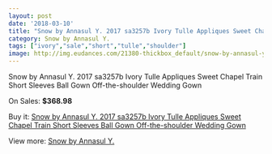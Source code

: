 ```yaml
---
layout: post
date: '2018-03-10'
title: "Snow by Annasul Y. 2017 sa3257b Ivory Tulle Appliques Sweet Chapel Train Short Sleeves Ball Gown Off-the-shoulder Wedding Gown"
category: Snow by Annasul Y.
tags: ["ivory","sale","short","tulle","shoulder"]
image: http://img.eudances.com/21380-thickbox_default/snow-by-annasul-y-2017-sa3257b-ivory-tulle-appliques-sweet-chapel-train-short-sleeves-ball-gown-off-the-shoulder-wedding-gown.jpg
---
```

Snow by Annasul Y. 2017 sa3257b Ivory Tulle Appliques Sweet Chapel Train Short Sleeves Ball Gown Off-the-shoulder Wedding Gown

On Sales: **$368.98**
<a href="https://www.eudances.com/en/snow-by-annasul-y-/6524-snow-by-annasul-y-2017-sa3257b-ivory-tulle-appliques-sweet-chapel-train-short-sleeves-ball-gown-off-the-shoulder-wedding-gown.html"><amp-img layout="responsive" width="600" height="600" src="//img.eudances.com/21380-thickbox_default/snow-by-annasul-y-2017-sa3257b-ivory-tulle-appliques-sweet-chapel-train-short-sleeves-ball-gown-off-the-shoulder-wedding-gown.jpg" alt="Snow by Annasul Y. 2017 sa3257b Ivory Tulle Appliques Sweet Chapel Train Short Sleeves Ball Gown Off-the-shoulder Wedding Gown 0" /></a>
<a href="https://www.eudances.com/en/snow-by-annasul-y-/6524-snow-by-annasul-y-2017-sa3257b-ivory-tulle-appliques-sweet-chapel-train-short-sleeves-ball-gown-off-the-shoulder-wedding-gown.html"><amp-img layout="responsive" width="600" height="600" src="//img.eudances.com/21382-thickbox_default/snow-by-annasul-y-2017-sa3257b-ivory-tulle-appliques-sweet-chapel-train-short-sleeves-ball-gown-off-the-shoulder-wedding-gown.jpg" alt="Snow by Annasul Y. 2017 sa3257b Ivory Tulle Appliques Sweet Chapel Train Short Sleeves Ball Gown Off-the-shoulder Wedding Gown 1" /></a>
<a href="https://www.eudances.com/en/snow-by-annasul-y-/6524-snow-by-annasul-y-2017-sa3257b-ivory-tulle-appliques-sweet-chapel-train-short-sleeves-ball-gown-off-the-shoulder-wedding-gown.html"><amp-img layout="responsive" width="600" height="600" src="//img.eudances.com/21381-thickbox_default/snow-by-annasul-y-2017-sa3257b-ivory-tulle-appliques-sweet-chapel-train-short-sleeves-ball-gown-off-the-shoulder-wedding-gown.jpg" alt="Snow by Annasul Y. 2017 sa3257b Ivory Tulle Appliques Sweet Chapel Train Short Sleeves Ball Gown Off-the-shoulder Wedding Gown 2" /></a>

Buy it: [Snow by Annasul Y. 2017 sa3257b Ivory Tulle Appliques Sweet Chapel Train Short Sleeves Ball Gown Off-the-shoulder Wedding Gown](https://www.eudances.com/en/snow-by-annasul-y-/6524-snow-by-annasul-y-2017-sa3257b-ivory-tulle-appliques-sweet-chapel-train-short-sleeves-ball-gown-off-the-shoulder-wedding-gown.html "Snow by Annasul Y. 2017 sa3257b Ivory Tulle Appliques Sweet Chapel Train Short Sleeves Ball Gown Off-the-shoulder Wedding Gown")

View more: [Snow by Annasul Y.](https://www.eudances.com/en/105-snow-by-annasul-y- "Snow by Annasul Y.")